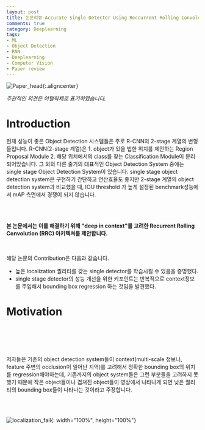 ```yaml
---
layout: post
title: 논문리뷰-Accurate Single Detector Using Reccurrent Rolling Convolution (RRC)
comments: true
category: Deeplearning
tags:
- ML
- Object Detection
- RNN
- Deeplearning
- Computer Vision
- Paper review
---
```


![Paper_head]({{site.url}}/images/Accurate-Single-Detector-Using-Reccurrent-Rolling-Convolution/paper_header.png){:.aligncenter}



_주관적인 의견은 이탤릭체로 표기하였습니다._





# Introduction



<p align="justify">

현재 성능이 좋은 Object Detection 시스템들은 주로 R-CNN의 2-stage 계열의 변형들입니다.  R-CNN(2-stage 계열)은 1. object가 있을 법한 위치를 제안하는 Region Proposal Module 2. 해당 위치에서의 class를 찾는 Classification Module이 분리되어있습니다. 그 외의 다른 줄기의 대표적인 Object Detection System 중에는 single stage Object Detection System이 있습니다. single stage object detection system은 구현하기 간단하고 연산효율도 좋지만 2-stage 계열의 object detection system과 비교했을 때, IOU threshold 가 높게 설정된 benchmark성능에서 mAP 측면에서 경쟁이 되지 않습니다. 

<br/><br/>

</p>

**본 논문에서는 이를 해결하기 위해 "deep in context"를 고려한 Recurrent Rolling Convolution (RRC) 아키텍쳐를 제안합니다.**

<p align="justify">

<br/>

해당 논문의 Contribution은 다음과 같습니다.

</p>

* 높은 localization 퀄리티를 갖는 single detector를 학습시킬 수 있음을 증명했다.
* single stage detector의 성능 개선을 위한 키포인트는  반복적으로 context정보를 주입해서 bounding box regression 하는 것임을 발견했다.

# Motivation

<p align="justify">

<br/><br/>

<br/>

저자들은 기존의 object detection system들이  context(multi-scale 정보나, feature 주변의 occlusion이 일어난 지역)를 고려해서 정확한 bounding box의 위치를 regression해야하는데, 기존까지의 object system들은 그런 부분들을 고려하지 못했기 때문에 작은 object들이나 겹쳐진 object들이 영상에서 나타나게 되면 낮은 퀄리티의 bounding box들이 나타나는 것이라고 주장합니다. 

<br/>

<br/>

</p>



![localization_fail]({{site.url}}/images/Accurate-Single-Detector-Using-Reccurrent-Rolling-Convolution/localization_fail.png){: width="100%", height="100%"}



<p align="justify">



</p>